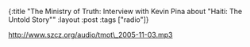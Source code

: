 {:title "The Ministry of Truth: Interview with Kevin Pina about \"Haiti: The Untold Story\""
:layout :post
:tags  ["radio"]}

<http://www.szcz.org/audio/tmot\_2005-11-03.mp3>

